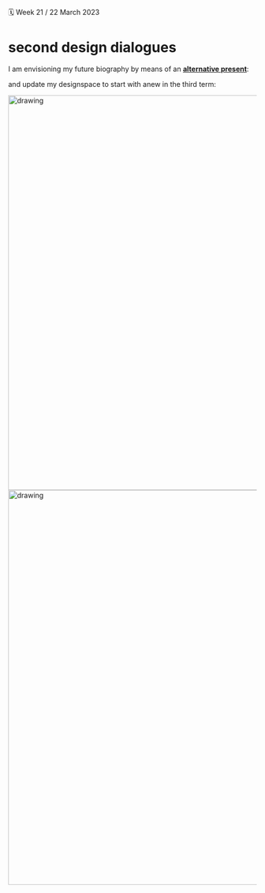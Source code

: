 ##

🗓 Week 21 / 22 March 2023

# second design dialogues

I am envisioning my future biography by means of an
**[alternative present](https://stella-dikmans.github.io/distel/term2/designstudio2/designstudio2/#radical-situatedness-the-infrastructure)**:

and update my designspace to start with anew in the third term:

<img src="../designspace07a:23.png" alt="drawing" width="800"/>


<img src="../poster-2.png" alt="drawing" width="800"/>

